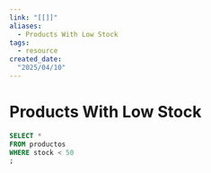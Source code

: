 ```yaml
---
link: "[[]]"
aliases: 
  - Products With Low Stock
tags:
  - resource
created_date:
  "2025/04/10"
---
```

# Products With Low Stock
```SQL
SELECT *
FROM productos
WHERE stock < 50
;
```
